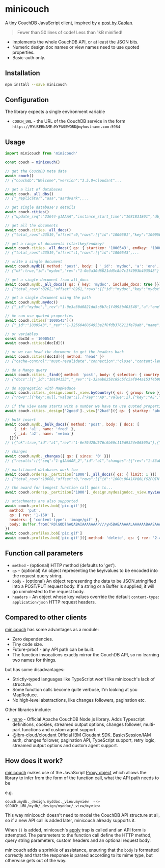 # minicouch

A tiny CouchDB JavaScript client, inspired by a [post by Caolan](https://caolan.uk/notes/2025-09-18_api_builder_style.cm).

> Fewer than 50 lines of code! Less than 1kB minified!

- Implements the whole CouchDB API, or at least the JSON bits.
- Numeric design doc names or view names need to use quoted properties.
- Basic-auth only. 

## Installation

```sh
npm install --save minicouch
```

## Configuration

The library expects a single environment variable

- `COUCH_URL` - the URL of the CouchDB service in the form `https://MYUSERNAME:MYPASSWORD@myhostname.com:5984`

## Usage

```js
import minicouch from 'minicouch'

const couch = minicouch()

// get the CouchDB meta data
await couch()
// {"couchdb":"Welcome","version":"3.5.0+cloudant"...

// get a list of databases
await couch._all_dbs()
// ["_replicator","aaa","aardvark",...

// get single database's details
await couch.cities()
// {"update_seq":"23644-g1AAAA","instance_start_time":"1681831801","db_name":"cities","purge_seq":0...

// get all the documents
await couch.cities._all_docs()
// {"total_rows":23519,"offset":0,"rows":[{"id":"1000501","key":"1000501","value":{"...

// get a range of documents (startkey/endkey)
await couch.cities._all_docs({ qs: { startkey: '1000543', endkey: '1000550' }})
// {"total_rows":23519,"offset":1,"rows":[{"id":"1000543",...

// write a single document
await couch.mydb({ method: 'post', body: { '_id': 'mydoc', 'a': 'one', 'b': 2, c: true }})
// {"ok":true,"id":"mydoc","rev":"1-0e3a30d6821dd5c8b7c1f4993b403548"}

// get a single document from all_docs
await couch.mydb._all_docs({ qs: { key: 'mydoc', include_docs: true }})
// {"total_rows":8262,"offset":8261,"rows":[{"id":"mydoc","key":"mydoc","value":{"rev":"1-0e3a30d6821dd5c8b7c1f4993b403548"},"doc":{"_id":"mydoc","_rev":"1-0e3a30d6821dd5c8b7c1f4993b403548","a":"one","b":2,"c":true}}]}

// get a single document using the path
await couch.mydb.mydoc()
// {"_id":"mydoc","_rev":"1-0e3a30d6821dd5c8b7c1f4993b403548","a":"one","b":2,"c":true}

// We can use quoted properties
await couch.cities['1000543']()
// {"_id":"1000543","_rev":"1-3256046064953e2f0fdb376211fe78ab","name":"Graaff-Reinet","latitude":-32.25215,"longitude":24.53075,"country":"ZA","population":62896,"timezone":"Africa/Johannesburg"}

// or variables
const docId = '1000543'
await couch.cities[docId]()

// or we can head the document to get the headers back
await couch.cities[docId]({ method: 'head' })
// {"cache-control":"must-revalidate","connection":"close","content-length":"194",..

// do a Mango query
await couch.cities._find({ method: 'post', body: { selector: { country: 'US', limit: 3 }}})
// {"docs":[{"_id":"10104153","_rev":"1-32aab6258c65c5fc5af044a153f4b994","name":"Silver Lake","latitude":34.08668,"longitude":-118.27023,"country":"US","population":32890,"timezone":"America/Los_Angeles"}...

// do aggregation with MapReduce
await couch.cities._design.count._view.byCountry({ qs: { group: true }})
// {"rows":[{"key":null,"value":1},{"key":"AD","value":2},{"key":"AE","value":13},{"key":"AF","value":48}

// if the view name starts with a number we have to use quoted properties again
await couch.cities._design['2good']._view['2bad']({ qs: { starkey: 'abc123', include_docs: true }})

// bulk insert
await couch.mydb._bulk_docs({ method: 'post', body: { docs: [
    { _id: 'a1', name: 'fred' },
    { _id: 'a2', name: 'velma'}
  ]}})
// [{"ok":true,"id":"a1","rev":"1-6e70d28d576c6b66c115d9524e86505a"},{"ok":true,"id":"a2","rev":"1-219307f319dacef3e6096c3dc27f1ffb"}]

// changes 
await couch.mydb._changes({ qs: { since: '0' }})
// {"results":[{"seq":"1-g1AAAAR_2","id":"a1","changes":[{"rev":"1-33ab92fdcf1ccbbdee4e03a63ca12dbb"}]},..

// partitioned databases work too
await couch.ordersp._partition['1000']._all_docs({ qs: { limit: 1 }})
// {"total_rows":10608,"offset":0,"rows":[{"id":"1000:0041XVQ6LY62POIN","key":"1000:0041XVQ6LY62POIN","value":{"rev":"1-6770cf45031b4bb24fe500e81d0dd49c"}}]}

// the award for longest function call goes to...
await couch.ordersp._partition['1000']._design.mydesigndoc._view.myview({ qs: { group_level: 2 } })

// attachments are also supported
await couch.profiles.bob['pic.gif']({
  method: 'put', 
  qs: { rev: '1-150' },
  headers: { 'content-type': 'image/gif' },
  body: Buffer.from('R0lGODlhAQABAIAAAAAAAP///yH5BAEAAAAALAAAAAABAAEAAAIBRAA7', 'base64')
})
await couch.profiles.bob['pic.gif']
await couch.profiles.bob['pic.gif']({ method: 'delete', qs: { rev: '2-456' }})
```

## Function call parameters

- `method` - (optional) HTTP method (defaults to 'get').
- `qs` - (optional)  An object representing the key/values to be encoded into the request query string.
- `body` - (optional) An object representing the data to be JSON.stringified into a POST/PUT request body. If a string or a Buffer is supplied, it will go unmolested to the request body.
- `headers` - An object whose key values override the default `content-type: application/json` HTTP request headers.

## Compared to other clients

[minicouch](https://www.npmjs.com/package/minicouch) has some advantages as a module:

- Zero dependencies.
- Tiny code size.
- Future-proof - any API path can be built.
- The function invocations exactly mirror the CouchDB API, so no learning two names for things.

but has some disadvantages:

- Strictly-typed languages like TypeScript won't like minicouch's lack of structure.
- Some function calls become quite verbose, I'm looking at you MapReduce.
- No high-level abstractions, like changes followers, pagination etc.

Other libraries include:

- [nano](https://www.npmjs.com/package/nano) - Official Apache CouchDB Node.js library. Adds Typescript definitions, cookies, streamed output options, changes follower, multi-part functions and custom agent support.
- [@ibm-cloud/cloudant](https://github.com/IBM/cloudant-node-sdk) Official IBM Cloudant SDK. Basic/Session/IAM auth, changes follower, pagination API, TypeScript support, retry logic, streamed output options and custom agent support.

## How does it work?

[minicouch](https://www.npmjs.com/package/minicouch) makes use of the JavaScript [Proxy object](https://developer.mozilla.org/en-US/docs/Web/JavaScript/Reference/Global_Objects/Proxy) which allows the library to infer from the form of the function call, what the API path needs to be 

e.g.

```
couch.mydb._design.myddoc._view.myview  --> $COUCH_URL/mydb/_design/myddoc/_view/myview
```

This way minicouch doesn't need to model the CouchDB API structure at all, so if a new API call is added later, minicouch already supports it.

When `()` is added, minicouch's [apply](https://developer.mozilla.org/en-US/docs/Web/JavaScript/Reference/Global_Objects/Proxy/Proxy/apply) trap is called and an API form is attempted. The parameters to the function call define the HTTP method, query string parameters, custom headers and an optional request body.

minicouch adds a sprinkle of assistance, ensuring that the `body` is formatted correctly and that the response is parsed according to its mime type, but otherwise gets out of the way.
